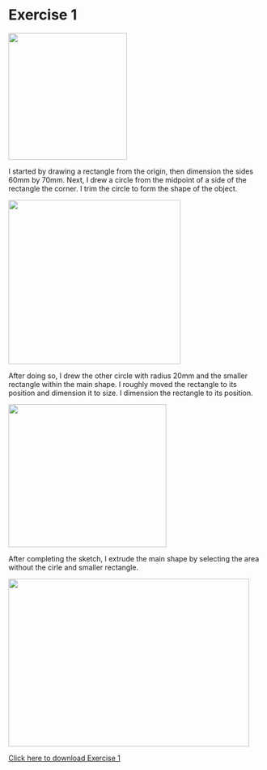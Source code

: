 # Exercise 1

<img src="/EP1000/images/04_Exercise_1.png" style="width:234px;height:250px;"><br>

I started by drawing a rectangle from the origin, then dimension the sides 60mm by 70mm. Next, I drew a circle from the midpoint of a side of the rectangle the corner. I trim the circle to form the shape of the object.

<img src="/EP1000/images/exercise1_pt1.png" style="width:340px;height:324.5px;"><br>

After doing so, I drew the other circle with radius 20mm and the smaller rectangle within the main shape. I roughly moved the rectangle to its position and dimension it to size. I dimension the rectangle to its position.

<img src="/EP1000/images/exercise1_pt2.png" style="width:312px;height:282px;"><br>

After completing the sketch, I extrude the main shape by selecting the area without the cirle and smaller rectangle.

<img src="/EP1000/images/exercise1_pt3.png" style="width:475.5px;height:330.5px;"><br>


[Click here to download Exercise 1](/Fusion360/Exercise_1.f3d)
